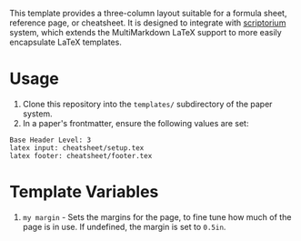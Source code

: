This template provides a three-column layout suitable for a formula sheet, reference page, or cheatsheet. It is designed to integrate with [scriptorium](https://github.com:jasedit/scriptorium) system, which extends the MultiMarkdown LaTeX support to more easily encapsulate LaTeX templates.

# Usage

1. Clone this repository into the `templates/` subdirectory of the paper system.
2. In a paper's frontmatter, ensure the following values are set:
```
Base Header Level: 3
latex input: cheatsheet/setup.tex
latex footer: cheatsheet/footer.tex
```

# Template Variables

1. `my margin` - Sets the margins for the page, to fine tune how much of the page is in use. If undefined, the margin is set to `0.5in`.
